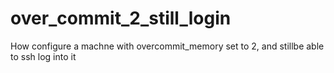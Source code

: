 # over_commit_2_still_login
How configure a machne with overcommit_memory set to 2, and stillbe able to ssh log into it
